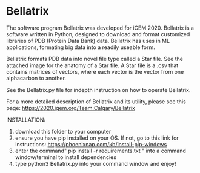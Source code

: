 # Bellatrix

The software program Bellatrix was developed for iGEM 2020. Bellatrix is a software written in Python, designed to download and format customized libraries of PDB (Protein Data Bank) data. Bellatrix has uses in ML applications, formating big data into a readily useable form. 

Bellatrix formats PDB data into novel file type called a Star file. See the attached image for the anatomy of a Star file. A Star file is a .csv that contains matrices of vectors, where each vector is the vector from one alphacarbon to another. 

See the Bellatrix.py file for indepth instruction on how to operate Bellatrix. 

For a more detailed description of Bellatrix and its utility, please see this page: https://2020.igem.org/Team:Calgary/Bellatrix

INSTALLATION: 
1. download this folder to your computer
2. ensure you have pip installed on your OS. If not, go to this link for instructions: https://phoenixnap.com/kb/install-pip-windows 
3. enter the command" pip install -r requirements.txt " into a command window/terminal to install dependencies
4. type python3 Bellatrix.py into your command window and enjoy!
